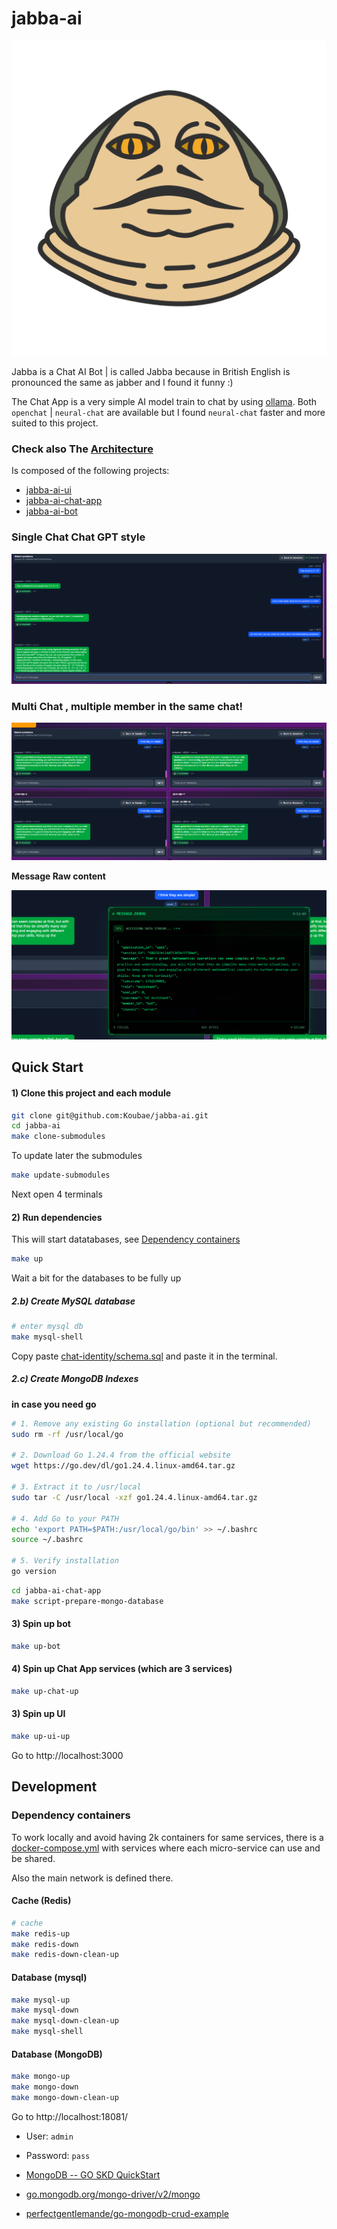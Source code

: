 jabba-ai
========


<p align="center">
  <img src="docs/imgs/jabba.webp" />
</p>


Jabba is a Chat AI Bot | is called Jabba because in British English is pronounced the same as jabber and I found it funny :)

The Chat App is a very simple AI model train to chat by using [ollama](https://ollama.com/).
Both `openchat` | `neural-chat` are available but I found `neural-chat` faster and more suited to this project.

### Check also **The [Architecture](./docs/readme.md)**

Is composed of the following projects:

* [jabba-ai-ui](https://github.com/Koubae/jabba-ai-ui)
* [jabba-ai-chat-app](https://github.com/Koubae/jabba-ai-chat-app)
* [jabba-ai-bot](https://github.com/Koubae/jabba-ai-bot)

### **Single Chat** Chat GPT style

<p align="center">
 <img src="docs/image-21.png" />
</p>

### **Multi Chat** , multiple member in the same chat!
<p align="center">
 <img src="docs/image-22.png" />
</p>

**Message Raw content**
<p align="center">
 <img src="docs/image-23.png" />
</p>




Quick Start
-----------

#### 1) Clone this project and each module

```bash
git clone git@github.com:Koubae/jabba-ai.git
cd jabba-ai
make clone-submodules
```

To update later the submodules

```bash
make update-submodules
```

Next open 4 terminals

#### 2) Run dependencies

This will start datatabases, see [Dependency containers](#dependency-containers)

```bash
make up
``` 

Wait a bit for the databases to be fully up


##### 2.b) Create MySQL database

```bash
# enter mysql db
make mysql-shell
```

Copy paste [chat-identity/schema.sql](./jabba-ai-chat-app/schema/chat-identity/schema.sql) and paste it in the terminal.

##### 2.c) Create MongoDB Indexes 

**in case you need go**

```bash
# 1. Remove any existing Go installation (optional but recommended)
sudo rm -rf /usr/local/go

# 2. Download Go 1.24.4 from the official website
wget https://go.dev/dl/go1.24.4.linux-amd64.tar.gz

# 3. Extract it to /usr/local
sudo tar -C /usr/local -xzf go1.24.4.linux-amd64.tar.gz

# 4. Add Go to your PATH
echo 'export PATH=$PATH:/usr/local/go/bin' >> ~/.bashrc
source ~/.bashrc

# 5. Verify installation
go version
```

```bash
cd jabba-ai-chat-app
make script-prepare-mongo-database
```

#### 3) Spin up bot

```bash
make up-bot
```

#### 4) Spin up Chat App services (which are 3 services)

```bash
make up-chat-up
```
#### 3) Spin up UI

```bash
make up-ui-up
```

Go to http://localhost:3000

Development
-----------

### Dependency containers

To work locally and avoid having 2k containers for same services, there is a [docker-compose.yml](docker-compose.yml) with services
where each micro-service can use and be shared.

Also the main network is defined there.

#### Cache (Redis)

```bash
# cache
make redis-up
make redis-down
make redis-down-clean-up
```

#### Database (mysql)

```bash
make mysql-up
make mysql-down
make mysql-down-clean-up
make mysql-shell
``` 

#### Database (MongoDB)

```bash
make mongo-up
make mongo-down
make mongo-down-clean-up
``` 

Go to http://localhost:18081/

* User: `admin`
* Password: `pass`

* [MongoDB -- GO SKD QuickStart](https://www.mongodb.com/docs/drivers/go/current/quick-start/)
* [go.mongodb.org/mongo-driver/v2/mongo](https://pkg.go.dev/go.mongodb.org/mongo-driver/v2/mongo)

* [perfectgentlemande/go-mongodb-crud-example](https://github.dev/perfectgentlemande/go-mongodb-crud-example)